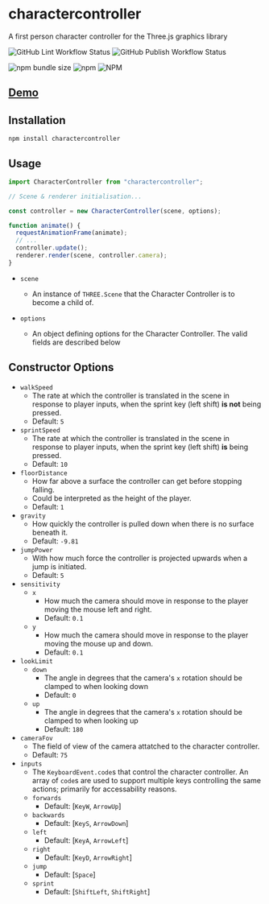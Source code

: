 # charactercontroller
A first person character controller for the Three.js graphics library

![GitHub Lint Workflow Status](https://img.shields.io/github/workflow/status/ma1ted/charactercontroller/CI?label=Lint)
![GitHub Publish Workflow Status](https://img.shields.io/github/workflow/status/ma1ted/charactercontroller/Publish?label=Publish)

![npm bundle size](https://img.shields.io/bundlephobia/minzip/charactercontroller)
![npm](https://img.shields.io/npm/v/charactercontroller)
![NPM](https://img.shields.io/npm/l/charactercontroller)

## [Demo](https://controller.malted.dev)

## Installation
`npm install charactercontroller`

## Usage
```javascript
import CharacterController from "charactercontroller";

// Scene & renderer initialisation...

const controller = new CharacterController(scene, options);

function animate() {
  requestAnimationFrame(animate);
  // ...
  controller.update();
  renderer.render(scene, controller.camera);
}
```
* `scene`
  + An instance of `THREE.Scene` that the Character Controller is to become a child of.

* `options`
  + An object defining options for the Character Controller. The valid fields are described below

## Constructor Options
* `walkSpeed`
  + The rate at which the controller is translated in the scene in response to player inputs, when the sprint key (left shift) **is not** being pressed.
  + Default: `5`
* `sprintSpeed`
  + The rate at which the controller is translated in the scene in response to player inputs, when the sprint key (left shift) **is** being pressed.
  + Default: `10`
* `floorDistance`
  + How far above a surface the controller can get before stopping falling.
  + Could be interpreted as the height of the player.
  + Default: `1`
* `gravity`
  + How quickly the controller is pulled down when there is no surface beneath it.
  + Default: `-9.81`
* `jumpPower`
  + With how much force the controller is projected upwards when a jump is initiated.
  + Default: `5`
* `sensitivity`
  + `x`
    - How much the camera should move in response to the player moving the mouse left and right.
    - Default: `0.1`
  + `y`
    - How much the camera should move in response to the player moving the mouse up and down.
    - Default: `0.1`
* `lookLimit`
  + `down`
    - The angle in degrees that the camera's `x` rotation should be clamped to when looking down
    - Default: `0`
  + `up`
    - The angle in degrees that the camera's `x` rotation should be clamped to when looking up
    - Default: `180`
* `cameraFov`
  + The field of view of the camera attatched to the character controller.
  + Default: `75`
* `inputs`
  + The `KeyboardEvent.code`s that control the character controller. An array of `code`s are used to support multiple keys controlling the same actions; primarily for accessability reasons.
  + `forwards`
    - Default: [`KeyW`, `ArrowUp`]
  + `backwards`
    - Default: [`KeyS`, `ArrowDown`]
  + `left`
    - Default: [`KeyA`, `ArrowLeft`]
  + `right`
    - Default: [`KeyD`, `ArrowRight`]
  + `jump`
    - Default: [`Space`]
  + `sprint`
    - Default: [`ShiftLeft`, `ShiftRight`]
    
